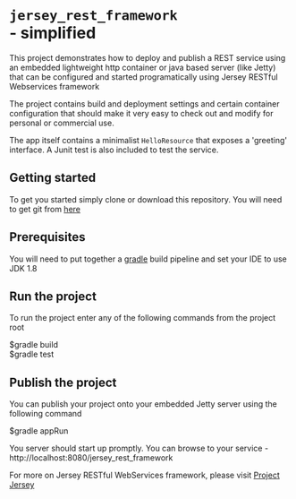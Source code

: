 # <code>jersey_rest_framework </code>  - simplified

This project demonstrates how to deploy and publish a REST service using an embedded lightweight http container or java based server (like Jetty) that can be configured and started programatically using Jersey RESTful Webservices framework

The project contains build and deployment settings and certain container configuration that should make it very easy to check out and modify for personal or commercial use.

The app itself contains a minimalist <code>HelloResource</code> that exposes a 'greeting' interface. A Junit test is also included to test the service.

## Getting started

To get you started simply clone or download this repository. You will need to get git from <a href="https://git-scm.com/">here</a>

## Prerequisites

You will need to put together a <a href="https://gradle.org/">gradle</a> build pipeline and set your IDE to use JDK 1.8

## Run the project

To run the project enter any of the following commands from the project root

$gradle build <br>
$gradle test

## Publish the project

You can publish your project onto your embedded Jetty server using the following command

$gradle appRun

You server should start up promptly. You can browse to your service - http://localhost:8080/jersey_rest_framework

For more on Jersey RESTful WebServices framework, please visit <a href="https://jersey.github.io/">Project Jersey</a>
